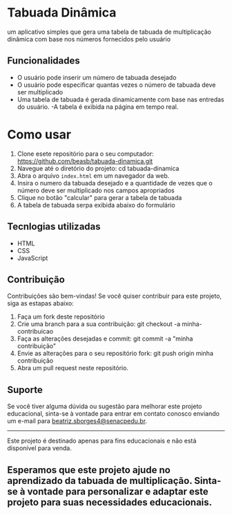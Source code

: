 # Tabuada Dinâmica

um aplicativo simples que gera uma tabela de tabuada de multiplicação dinâmica com base nos números fornecidos pelo usuário

## Funcionalidades

- O usuário pode inserir um número de tabuada desejado
- O usuário pode especificar quantas vezes o número de tabuada deve ser multiplicado
- Uma tabela de tabuada é gerada dinamicamente com base nas entredas do usuário.
-A tabela é exibida na página em tempo real.

# Como usar

1. Clone esete repositório para o seu computador: https://github.com/beasb/tabuada-dinamica.git
2. Navegue até o diretório do projeto: cd tabuada-dinamica
3. Abra o arquivo `index.html` em um navegador da web.
4. Insira o numero da tabuada desejado e a quantidade de vezes que o número deve ser multiplicado nos campos apropriados
5. Clique no botão "calcular" para gerar a tabela de tabuada
6. A tabela de tabuada serpa exibida abaixo do formulário

## Tecnlogias utilizadas
- HTML
- CSS
- JavaScript

## Contribuição
Contribuições são bem-vindas! Se você quiser contribuir para este projeto, siga as estapas abaixo:
1. Faça um fork deste repositório
2. Crie uma branch para a sua contribuição: git checkout -a minha-contribuicao
3. Faça as alterações desejadas e commit: git commit -a "minha contribuição"
4. Envie as alterações para o seu repositório fork: git push origin minha contribuição
5. Abra um pull request neste repositório.

## Suporte
 
Se você tiver alguma dúvida ou sugestão para melhorar este projeto educacional, sinta-se à vontade para entrar em contato conosco enviando um e-mail para beatriz.sborges4@senacpedu.br.
 
---
 
Este projeto é destinado apenas para fins educacionais e não está disponível para venda.
 
Esperamos que este projeto ajude no aprendizado da tabuada de multiplicação. Sinta-se à vontade para personalizar e adaptar este projeto para suas necessidades educacionais.
---
